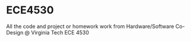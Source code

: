 # ECE4530
All the code and project or homework work from Hardware/Software Co-Design @ Virginia Tech ECE 4530
